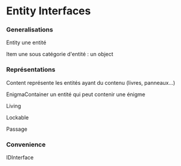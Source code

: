 # Entity Interfaces

### Generalisations

Entity une entité

Item une sous catégorie d'entité : un object

### Représentations

Content représente les entités ayant du contenu (livres, panneaux...)

EnigmaContainer un entité qui peut contenir une énigme

Living

Lockable

Passage

### Convenience

IDInterface